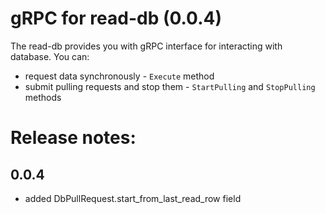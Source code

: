# gRPC for read-db (0.0.4)

The read-db provides you with gRPC interface for interacting with database.
You can:

+ request data synchronously - `Execute` method
+ submit pulling requests and stop them - `StartPulling` and `StopPulling` methods

# Release notes:

## 0.0.4
+ added DbPullRequest.start_from_last_read_row field